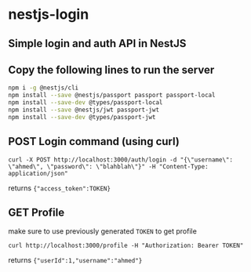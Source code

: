 # nestjs-login

## Simple login and auth API in NestJS

## Copy the following lines to run the server
```bash
npm i -g @nestjs/cli 
npm install --save @nestjs/passport passport passport-local 
npm install --save-dev @types/passport-local 
npm install --save @nestjs/jwt passport-jwt 
npm install --save-dev @types/passport-jwt 
```

## POST Login command (using curl)

```
curl -X POST http://localhost:3000/auth/login -d "{\"username\": \"ahmed\", \"password\": \"blahblah\"}" -H "Content-Type: application/json" 
```
returns `{"access_token":TOKEN}`

## GET Profile 
make sure to use previously generated `TOKEN` to get profile
```
curl http://localhost:3000/profile -H "Authorization: Bearer TOKEN"
```
returns `{"userId":1,"username":"ahmed"}`
